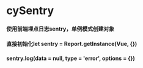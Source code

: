 # cySentry
#### 使用前端埋点日志sentry，单例模式创建对象 ####
#### 直接初始化let sentry = Report.getInstance(Vue, {}) ####
#### sentry.log(data = null, type = 'error', options = {}) ###
